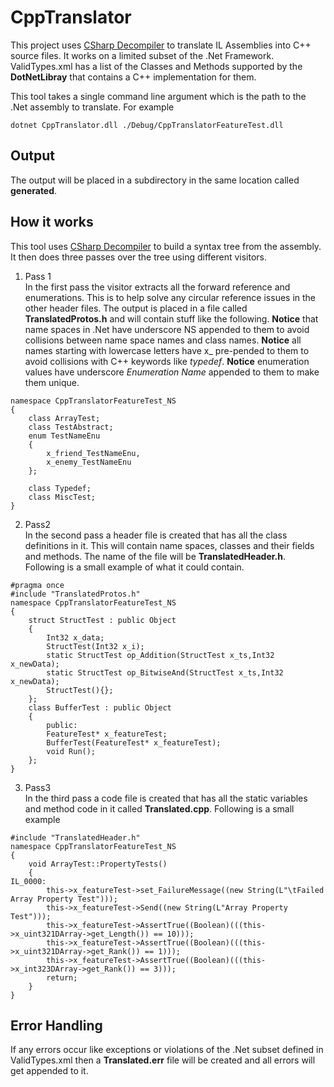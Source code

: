 ﻿# CppTranslator
This project uses [CSharp Decompiler](https://github.com/icsharpcode/ILSpy) to translate IL Assemblies into C++ source files.
It works on a limited subset of the .Net Framework. ValidTypes.xml has a list of the Classes and Methods supported by the **DotNetLibray** that contains a C++ implementation for them.

This tool takes a single command line argument which is the path to the .Net assembly to translate. For example
```
dotnet CppTranslator.dll ./Debug/CppTranslatorFeatureTest.dll
```

## Output
The output will be placed in a subdirectory in the same location called **generated**.

## How it works
This tool uses  [CSharp Decompiler](https://github.com/icsharpcode/ILSpy) to build a syntax tree from the assembly.
It then does three passes over the tree using different visitors.
1. Pass 1  
    In the first pass the visitor extracts all the forward reference and enumerations. This is to help solve any circular reference issues in the other header files. The output is placed in a file called **TranslatedProtos.h** and will contain stuff like the following.
    **Notice** that name spaces in .Net have underscore NS appended to them to avoid collisions between name space names and class names. **Notice** all names starting with lowercase letters have x_ pre-pended to them to avoid collisions with C++ keywords like _typedef_. **Notice** enumeration values have underscore _Enumeration Name_ appended to them to make them unique.
    
```
namespace CppTranslatorFeatureTest_NS
{
    class ArrayTest;
    class TestAbstract;
    enum TestNameEnu
    {
        x_friend_TestNameEnu,
        x_enemy_TestNameEnu
    };

    class Typedef;
    class MiscTest;
}

```
2. Pass2  
    In the second pass a header file is created that has all the class definitions in it.
    This will contain name spaces, classes and their fields and methods. The name of the file will be **TranslatedHeader.h**. Following is a small example of what it could contain.
```
#pragma once
#include "TranslatedProtos.h"
namespace CppTranslatorFeatureTest_NS
{
    struct StructTest : public Object
    {
        Int32 x_data;
        StructTest(Int32 x_i);
        static StructTest op_Addition(StructTest x_ts,Int32 x_newData);
        static StructTest op_BitwiseAnd(StructTest x_ts,Int32 x_newData);
        StructTest(){};
    };
    class BufferTest : public Object
    {
        public:
        FeatureTest* x_featureTest;
        BufferTest(FeatureTest* x_featureTest);
        void Run();
    };
}
```
3. Pass3  
    In the third pass a code file is created that has all the static variables and method code in it called **Translated.cpp**.
    Following is a small example
```
#include "TranslatedHeader.h"
namespace CppTranslatorFeatureTest_NS
{
    void ArrayTest::PropertyTests()
    {
IL_0000:
        this->x_featureTest->set_FailureMessage((new String(L"\tFailed Array Property Test")));
        this->x_featureTest->Send((new String(L"Array Property Test")));
        this->x_featureTest->AssertTrue((Boolean)(((this->x_uint321DArray->get_Length()) == 10)));
        this->x_featureTest->AssertTrue((Boolean)(((this->x_uint321DArray->get_Rank()) == 1)));
        this->x_featureTest->AssertTrue((Boolean)(((this->x_int323DArray->get_Rank()) == 3)));
        return;
    }
}
```

## Error Handling
If any errors occur like exceptions or violations of the .Net subset defined in ValidTypes.xml then a **Translated.err** file will be created and all errors will get appended to it.
